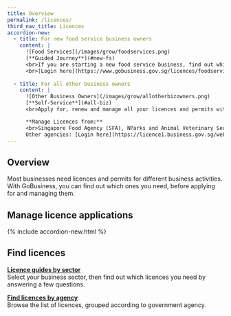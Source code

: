 ```yaml
---
title: Overview
permalink: /licences/
third_nav_title: Licences
accordion-new:
  - title: For new food service business owners
    content: |
      ![Food Services](/images/grow/foodservices.png)
      [**Guided Journey**](#new-fs)
      <br>If you are starting a new food service business, find out which licences you need and apply for them with Guided Journey, a step-by-step walkthrough.
      <br>[Login here](https://www.gobusiness.gov.sg/licences/foodservices){:target="_blank"}
      
  - title: For all other business owners
    content: |
      ![Other Business Owners](/images/grow/allotherbizowners.png)
      [**Self-Service**](#all-biz)
      <br>Apply for, renew and manage all your licences and permits with Self-Service, previously known as LicenceOne.

      **Manage Licences from:**
      <br>Singapore Food Agency (SFA), NParks and Animal Veterinary Service (AVS): [Login here](https://licence1.business.gov.sg/licence1/authentication/mainLogin.action){:target="_blank"}
      Other agencies: [Login here](https://licence1.business.gov.sg/web/frontier/home?p_p_id=58&p_p_lifecycle=0&p_p_state=maximized&saveLastPath=false){:target="_blank"}
---
```


## Overview

Most businesses need licences and permits for different business activities. With GoBusiness, you can find out which ones you need, before applying for and managing them.

## Manage licence applications

{% include accordion-new.html %}

## Find licences

**[Licence guides by sector](/licences/find-licence-by-sector/)**
<br>Select your business sector, then find out which licences you need by answering a few questions.

**[Find licences by agency](/licences/find-licence-by-agency/)**
<br>Browse the list of licences, grouped according to government agency.